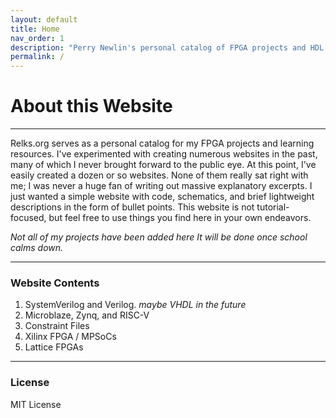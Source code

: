```yaml
---
layout: default
title: Home
nav_order: 1
description: "Perry Newlin's personal catalog of FPGA projects and HDL code snippets. For personal and educational purposes"
permalink: /
---
```


# About this Website

---

Relks.org serves as a personal catalog for my FPGA projects and learning resources. I've experimented with creating numerous websites in the past, many of which I never brought forward to the public eye. At this point, I've easily created a dozen or so websites. None of them really sat right with me; I was never a huge fan of writing out massive explanatory excerpts. I just wanted a simple website with code, schematics, and brief lightweight descriptions in the form of bullet points. This website is not tutorial-focused, but feel free to use things you find here in your own endeavors.

*Not all of my projects have been added here*
*It will be done once school calms down.*

---

### Website Contents

1. SystemVerilog and Verilog. *maybe VHDL in the future*  
2. Microblaze, Zynq, and RISC-V
3. Constraint Files
4. Xilinx FPGA / MPSoCs
5. Lattice FPGAs

---

### License

MIT License
